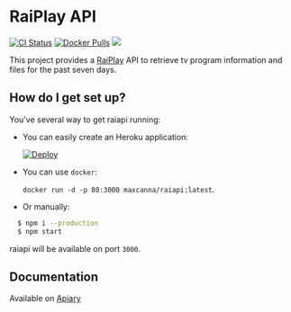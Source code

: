 # RaiPlay API

[![CI Status](https://github.com/maxcanna/raiapi/workflows/CI/badge.svg)](https://github.com/maxcanna/raiapi/actions) [![Docker Pulls](https://img.shields.io/docker/pulls/maxcanna/raiapi.svg)](https://hub.docker.com/r/maxcanna/raiapi/) [![](https://img.shields.io/github/license/maxcanna/raiapi.svg?maxAge=2592000)](https://github.com/maxcanna/raiapi/blob/master/LICENSE)

This project provides a [RaiPlay](http://www.raiplay.it/) API to retrieve tv program information and files for the past seven days.

## How do I get set up?

You've several way to get raiapi running:

* You can easily create an Heroku application:

  [![Deploy](https://www.herokucdn.com/deploy/button.svg)](https://heroku.com/deploy)

* You can use `docker`:

  `docker run -d -p 80:3000 maxcanna/raiapi:latest`.

* Or manually:

```bash
  $ npm i --production
  $ npm start
```
  raiapi will be available on port `3000`.

## Documentation

Available on [Apiary](http://docs.raiapi.apiary.io/)
